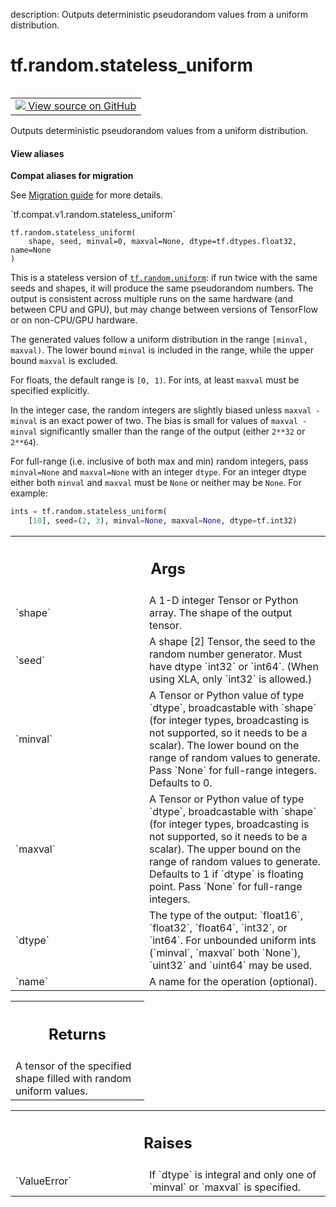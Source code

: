description: Outputs deterministic pseudorandom values from a uniform distribution.

<div itemscope itemtype="http://developers.google.com/ReferenceObject">
<meta itemprop="name" content="tf.random.stateless_uniform" />
<meta itemprop="path" content="Stable" />
</div>

# tf.random.stateless_uniform

<!-- Insert buttons and diff -->

<table class="tfo-notebook-buttons tfo-api nocontent" align="left">
<td>
  <a target="_blank" href="https://github.com/tensorflow/tensorflow/blob/r2.3/tensorflow/python/ops/stateless_random_ops.py#L116-L208">
    <img src="https://www.tensorflow.org/images/GitHub-Mark-32px.png" />
    View source on GitHub
  </a>
</td>
</table>



Outputs deterministic pseudorandom values from a uniform distribution.

<section class="expandable">
  <h4 class="showalways">View aliases</h4>
  <p>
<b>Compat aliases for migration</b>
<p>See
<a href="https://www.tensorflow.org/guide/migrate">Migration guide</a> for
more details.</p>
<p>`tf.compat.v1.random.stateless_uniform`</p>
</p>
</section>

<pre class="devsite-click-to-copy prettyprint lang-py tfo-signature-link">
<code>tf.random.stateless_uniform(
    shape, seed, minval=0, maxval=None, dtype=tf.dtypes.float32, name=None
)
</code></pre>



<!-- Placeholder for "Used in" -->

This is a stateless version of <a href="../../tf/random/uniform.md"><code>tf.random.uniform</code></a>: if run twice with the
same seeds and shapes, it will produce the same pseudorandom numbers.  The
output is consistent across multiple runs on the same hardware (and between
CPU and GPU), but may change between versions of TensorFlow or on non-CPU/GPU
hardware.

The generated values follow a uniform distribution in the range
`[minval, maxval)`. The lower bound `minval` is included in the range, while
the upper bound `maxval` is excluded.

For floats, the default range is `[0, 1)`.  For ints, at least `maxval` must
be specified explicitly.

In the integer case, the random integers are slightly biased unless
`maxval - minval` is an exact power of two.  The bias is small for values of
`maxval - minval` significantly smaller than the range of the output (either
`2**32` or `2**64`).

For full-range (i.e. inclusive of both max and min) random integers, pass
`minval=None` and `maxval=None` with an integer `dtype`. For an integer dtype
either both `minval` and `maxval` must be `None` or neither may be `None`. For
example:
```python
ints = tf.random.stateless_uniform(
    [10], seed=(2, 3), minval=None, maxval=None, dtype=tf.int32)
```

<!-- Tabular view -->
 <table class="responsive fixed orange">
<colgroup><col width="214px"><col></colgroup>
<tr><th colspan="2"><h2 class="add-link">Args</h2></th></tr>

<tr>
<td>
`shape`
</td>
<td>
A 1-D integer Tensor or Python array. The shape of the output tensor.
</td>
</tr><tr>
<td>
`seed`
</td>
<td>
A shape [2] Tensor, the seed to the random number generator. Must have
dtype `int32` or `int64`. (When using XLA, only `int32` is allowed.)
</td>
</tr><tr>
<td>
`minval`
</td>
<td>
A Tensor or Python value of type `dtype`, broadcastable with
`shape` (for integer types, broadcasting is not supported, so it needs to
be a scalar). The lower bound on the range of random values to
generate. Pass `None` for full-range integers.  Defaults to 0.
</td>
</tr><tr>
<td>
`maxval`
</td>
<td>
A Tensor or Python value of type `dtype`, broadcastable with
`shape` (for integer types, broadcasting is not supported, so it needs to
be a scalar). The upper bound on the range of random values to generate.
Defaults to 1 if `dtype` is floating point. Pass `None` for full-range
integers.
</td>
</tr><tr>
<td>
`dtype`
</td>
<td>
The type of the output: `float16`, `float32`, `float64`, `int32`, or
`int64`. For unbounded uniform ints (`minval`, `maxval` both `None`),
`uint32` and `uint64` may be used.
</td>
</tr><tr>
<td>
`name`
</td>
<td>
A name for the operation (optional).
</td>
</tr>
</table>



<!-- Tabular view -->
 <table class="responsive fixed orange">
<colgroup><col width="214px"><col></colgroup>
<tr><th colspan="2"><h2 class="add-link">Returns</h2></th></tr>
<tr class="alt">
<td colspan="2">
A tensor of the specified shape filled with random uniform values.
</td>
</tr>

</table>



<!-- Tabular view -->
 <table class="responsive fixed orange">
<colgroup><col width="214px"><col></colgroup>
<tr><th colspan="2"><h2 class="add-link">Raises</h2></th></tr>

<tr>
<td>
`ValueError`
</td>
<td>
If `dtype` is integral and only one of `minval` or `maxval` is
specified.
</td>
</tr>
</table>

